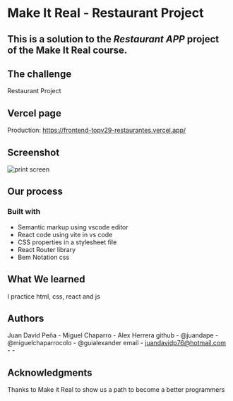 # Make It Real - Restaurant Project

## This is a solution to the _Restaurant APP_ project of the Make It Real course.

## The challenge

Restaurant Project

## Vercel page

Production: https://frontend-topv29-restaurantes.vercel.app/

## Screenshot

![print screen](./src/assets/print-screen.png)

## Our process

### Built with

- Semantic markup using vscode editor
- React code using vite in vs code
- CSS properties in a stylesheet file
- React Router library
- Bem Notation css

## What We learned

I practice html, css, react and js

## Authors

Juan David Peña - Miguel Chaparro - Alex Herrera
github - @juandape - @miguelchaparrocolo - @guialexander
email - juandavidp76@hotmail.com - -

## Acknowledgments

Thanks to Make it Real to show us a path to become a better programmers
